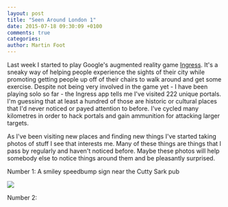 ```yaml
---
layout: post
title: "Seen Around London 1"
date: 2015-07-18 09:30:09 +0100
comments: true
categories: 
author: Martin Foot
---
```


Last week I started to play Google's augmented reality game [Ingress](http://ingress.com/). It's a sneaky way of helping
people experience the sights of their city while promoting getting people up off of their chairs to walk around and get
some exercise. Despite not being very involved in the game yet - I have been playing solo so far - the Ingress app tells
me I've visited 222 unique portals. I'm guessing that at least a hundred of those are historic or cultural places that
I'd never noticed or payed attention to before. I've cycled many kilometres in order to hack portals and gain ammunition
for attacking larger targets.

As I've been visiting new places and finding new things I've started taking photos of stuff I see that interests
me. Many of these things are things that I pass by regularly and haven't noticed before. Maybe these photos will help
somebody else to notice things around them and be pleasantly surprised.

Number 1: A smiley speedbump sign near the Cutty Sark pub

![](images/2015/07/18-seen-around-london/01-smiley-speedbumps.jpg)

<!-- more -->

Number 2: 
